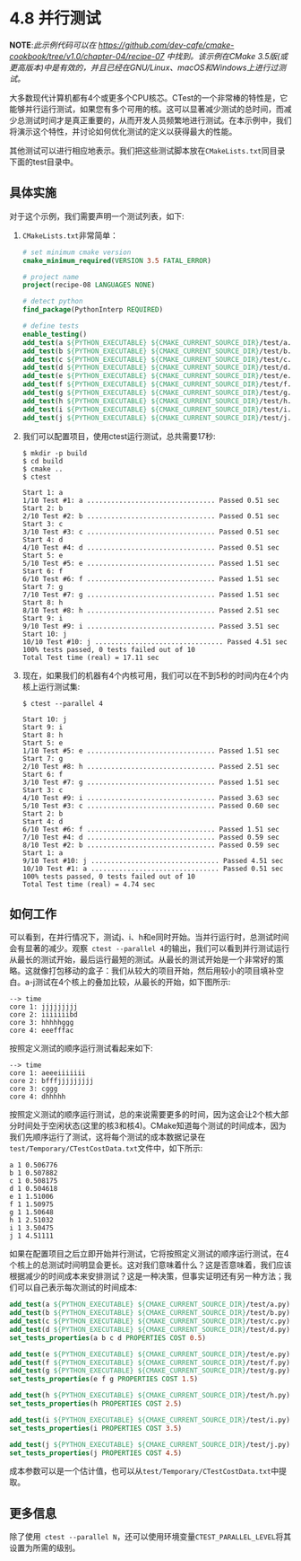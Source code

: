 # 4.8 并行测试

**NOTE**:*此示例代码可以在 https://github.com/dev-cafe/cmake-cookbook/tree/v1.0/chapter-04/recipe-07 中找到。该示例在CMake 3.5版(或更高版本)中是有效的，并且已经在GNU/Linux、macOS和Windows上进行过测试。*

大多数现代计算机都有4个或更多个CPU核芯。CTest的一个非常棒的特性是，它能够并行运行测试，如果您有多个可用的核。这可以显著减少测试的总时间，而减少总测试时间才是真正重要的，从而开发人员频繁地进行测试。在本示例中，我们将演示这个特性，并讨论如何优化测试的定义以获得最大的性能。

其他测试可以进行相应地表示。我们把这些测试脚本放在`CMakeLists.txt`同目录下面的test目录中。

## 具体实施

对于这个示例，我们需要声明一个测试列表，如下:

1. `CMakeLists.txt`非常简单：

   ```cmake
   # set minimum cmake version
   cmake_minimum_required(VERSION 3.5 FATAL_ERROR)
   
   # project name
   project(recipe-08 LANGUAGES NONE)
   
   # detect python
   find_package(PythonInterp REQUIRED)
   
   # define tests
   enable_testing()
   add_test(a ${PYTHON_EXECUTABLE} ${CMAKE_CURRENT_SOURCE_DIR}/test/a.py)
   add_test(b ${PYTHON_EXECUTABLE} ${CMAKE_CURRENT_SOURCE_DIR}/test/b.py)
   add_test(c ${PYTHON_EXECUTABLE} ${CMAKE_CURRENT_SOURCE_DIR}/test/c.py)
   add_test(d ${PYTHON_EXECUTABLE} ${CMAKE_CURRENT_SOURCE_DIR}/test/d.py)
   add_test(e ${PYTHON_EXECUTABLE} ${CMAKE_CURRENT_SOURCE_DIR}/test/e.py)
   add_test(f ${PYTHON_EXECUTABLE} ${CMAKE_CURRENT_SOURCE_DIR}/test/f.py)
   add_test(g ${PYTHON_EXECUTABLE} ${CMAKE_CURRENT_SOURCE_DIR}/test/g.py)
   add_test(h ${PYTHON_EXECUTABLE} ${CMAKE_CURRENT_SOURCE_DIR}/test/h.py)
   add_test(i ${PYTHON_EXECUTABLE} ${CMAKE_CURRENT_SOURCE_DIR}/test/i.py)
   add_test(j ${PYTHON_EXECUTABLE} ${CMAKE_CURRENT_SOURCE_DIR}/test/j.py)
   ```

2. 我们可以配置项目，使用ctest运行测试，总共需要17秒:

   ```shell
   $ mkdir -p build
   $ cd build
   $ cmake ..
   $ ctest
   
   Start 1: a
   1/10 Test #1: a ................................ Passed 0.51 sec
   Start 2: b
   2/10 Test #2: b ................................ Passed 0.51 sec
   Start 3: c
   3/10 Test #3: c ................................ Passed 0.51 sec
   Start 4: d
   4/10 Test #4: d ................................ Passed 0.51 sec
   Start 5: e
   5/10 Test #5: e ................................ Passed 1.51 sec
   Start 6: f
   6/10 Test #6: f ................................ Passed 1.51 sec
   Start 7: g
   7/10 Test #7: g ................................ Passed 1.51 sec
   Start 8: h
   8/10 Test #8: h ................................ Passed 2.51 sec
   Start 9: i
   9/10 Test #9: i ................................ Passed 3.51 sec
   Start 10: j
   10/10 Test #10: j ................................ Passed 4.51 sec
   100% tests passed, 0 tests failed out of 10
   Total Test time (real) = 17.11 sec
   ```

3. 现在，如果我们的机器有4个内核可用，我们可以在不到5秒的时间内在4个内核上运行测试集:

   ```shell
   $ ctest --parallel 4
   
   Start 10: j
   Start 9: i
   Start 8: h
   Start 5: e
   1/10 Test #5: e ................................ Passed 1.51 sec
   Start 7: g
   2/10 Test #8: h ................................ Passed 2.51 sec
   Start 6: f
   3/10 Test #7: g ................................ Passed 1.51 sec
   Start 3: c
   4/10 Test #9: i ................................ Passed 3.63 sec
   5/10 Test #3: c ................................ Passed 0.60 sec
   Start 2: b
   Start 4: d
   6/10 Test #6: f ................................ Passed 1.51 sec
   7/10 Test #4: d ................................ Passed 0.59 sec
   8/10 Test #2: b ................................ Passed 0.59 sec
   Start 1: a
   9/10 Test #10: j ................................ Passed 4.51 sec
   10/10 Test #1: a ................................ Passed 0.51 sec
   100% tests passed, 0 tests failed out of 10
   Total Test time (real) = 4.74 sec
   ```

## 如何工作

可以看到，在并行情况下，测试j、i、h和e同时开始。当并行运行时，总测试时间会有显著的减少。观察` ctest --parallel 4`的输出，我们可以看到并行测试运行从最长的测试开始，最后运行最短的测试。从最长的测试开始是一个非常好的策略。这就像打包移动的盒子：我们从较大的项目开始，然后用较小的项目填补空白。a-j测试在4个核上的叠加比较，从最长的开始，如下图所示:

```shell
--> time
core 1: jjjjjjjjj
core 2: iiiiiiibd
core 3: hhhhhggg
core 4: eeefffac
```

按照定义测试的顺序运行测试看起来如下:

```shell
--> time
core 1: aeeeiiiiiii
core 2: bfffjjjjjjjjj
core 3: cggg
core 4: dhhhhh
```

按照定义测试的顺序运行测试，总的来说需要更多的时间，因为这会让2个核大部分时间处于空闲状态(这里的核3和核4)。CMake知道每个测试的时间成本，因为我们先顺序运行了测试，这将每个测试的成本数据记录在`test/Temporary/CTestCostData.txt`文件中，如下所示:

```shell
a 1 0.506776
b 1 0.507882
c 1 0.508175
d 1 0.504618
e 1 1.51006
f 1 1.50975
g 1 1.50648
h 1 2.51032
i 1 3.50475
j 1 4.51111
```

如果在配置项目之后立即开始并行测试，它将按照定义测试的顺序运行测试，在4个核上的总测试时间明显会更长。这对我们意味着什么？这是否意味着，我们应该根据减少的时间成本来安排测试？这是一种决策，但事实证明还有另一种方法；我们可以自己表示每次测试的时间成本:

```cmake
add_test(a ${PYTHON_EXECUTABLE} ${CMAKE_CURRENT_SOURCE_DIR}/test/a.py)
add_test(b ${PYTHON_EXECUTABLE} ${CMAKE_CURRENT_SOURCE_DIR}/test/b.py)
add_test(c ${PYTHON_EXECUTABLE} ${CMAKE_CURRENT_SOURCE_DIR}/test/c.py)
add_test(d ${PYTHON_EXECUTABLE} ${CMAKE_CURRENT_SOURCE_DIR}/test/d.py)
set_tests_properties(a b c d PROPERTIES COST 0.5)

add_test(e ${PYTHON_EXECUTABLE} ${CMAKE_CURRENT_SOURCE_DIR}/test/e.py)
add_test(f ${PYTHON_EXECUTABLE} ${CMAKE_CURRENT_SOURCE_DIR}/test/f.py)
add_test(g ${PYTHON_EXECUTABLE} ${CMAKE_CURRENT_SOURCE_DIR}/test/g.py)
set_tests_properties(e f g PROPERTIES COST 1.5)

add_test(h ${PYTHON_EXECUTABLE} ${CMAKE_CURRENT_SOURCE_DIR}/test/h.py)
set_tests_properties(h PROPERTIES COST 2.5)

add_test(i ${PYTHON_EXECUTABLE} ${CMAKE_CURRENT_SOURCE_DIR}/test/i.py)
set_tests_properties(i PROPERTIES COST 3.5)

add_test(j ${PYTHON_EXECUTABLE} ${CMAKE_CURRENT_SOURCE_DIR}/test/j.py)
set_tests_properties(j PROPERTIES COST 4.5)
```

成本参数可以是一个估计值，也可以从`test/Temporary/CTestCostData.txt`中提取。

## 更多信息

除了使用` ctest --parallel N`，还可以使用环境变量`CTEST_PARALLEL_LEVEL`将其设置为所需的级别。

